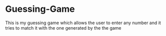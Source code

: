 # Guessing-Game
This is my guessing game which allows the user to enter any number and it tries to match it with the one generated by the the game  
